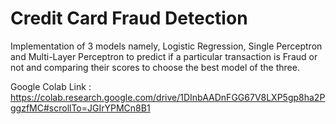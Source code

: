 # Credit Card Fraud Detection

Implementation of 3 models namely, Logistic Regression, Single Perceptron and Multi-Layer Perceptron to predict if a particular transaction is Fraud or not and comparing their scores to choose the best model of the three.


Google Colab Link : https://colab.research.google.com/drive/1DInbAADnFGG67V8LXP5gp8ha2PggzfMC#scrollTo=JGIrYPMCn8B1
 
